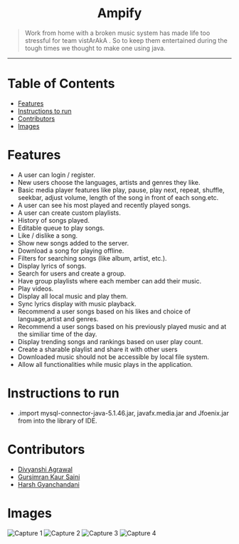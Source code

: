<h1 align="center">Ampify</h1>

> Work from home with a broken music system has made life too stressful for team vistArAkA .
>So to keep them entertained during the tough times we thought to make one using java.
<hr>

# Table of Contents
* [ Features ](#features)
* [Instructions to run](#installation)
* [Contributors](#contributors)
* [Images](#images)

# <a name="features"></a>Features
* A user can login / register.
* New users choose the languages, artists and genres they like.
* Basic media player features like play, pause, play next, repeat, shuffle, seekbar,
adjust volume, length of the song in front of each song.etc.
* A user can see his most played and recently played songs.
* A user can create custom playlists.
* History of songs played.
* Editable queue to play songs.
* Like / dislike a song.
* Show new songs added to the server.
* Download a song for playing offline.
* Filters for searching songs (like album, artist, etc.).
* Display lyrics of songs.
* Search for users and create a group.
* Have group playlists where each member can add their music.
* Play videos.
* Display all local music and play them.
* Sync lyrics display with music playback.
* Recommend a user songs based on his likes and choice of language,artist and genres.
* Recommend a user songs based on his previously played music and at the similiar time of the day.
* Display trending songs and rankings based on user play count.
* Create a sharable playlist and share it with other users
* Downloaded music should not be accessible by local file system.
* Allow all functionalities while music plays in the application.


# <a name="installation"></a>Instructions to run
* .import mysql-connector-java-5.1.46.jar, javafx.media.jar and Jfoenix.jar from into the library of IDE.


# <a name="contributors"></a>Contributors
* [Divyanshi Agrawal](https://github.com/Divyanshi070700)
* [Gursimran Kaur Saini](https://github.com/gursimran18)
* [Harsh Gyanchandani](https://github.com/harshh3010)

# <a name="images"></a>Images
![Capture 1](https://user-images.githubusercontent.com/59930751/97788866-1394a680-1be2-11eb-926e-6bca18cd7d5f.PNG)
![Capture 2](https://user-images.githubusercontent.com/59930751/97788907-6bcba880-1be2-11eb-991a-3a51bc35c77a.PNG)
![Capture 3](https://user-images.githubusercontent.com/59930751/97788930-93227580-1be2-11eb-87a9-49a6bf9aed41.PNG)
![Capture 4](https://user-images.githubusercontent.com/59930751/97788937-a6cddc00-1be2-11eb-822a-97e0048f8c0d.PNG)

